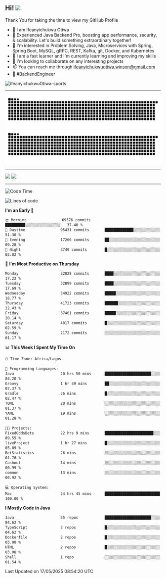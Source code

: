 <!-- BLOG-POST-LIST:START --><!-- BLOG-POST-LIST:END -->

## Hi! <img src="https://media.giphy.com/media/hvRJCLFzcasrR4ia7z/giphy.gif" width="4%"> 

Thank You for taking the time to view my GitHub Profile

- 👋 I am Ifeanyichukwu Otiwa
- 🚀 Experienced Java Backend Pro, boosting app performance, security, & scalability. Let's build something extraordinary together!
- 👀 I'm interested in Problem Solving, Java, Microservices with Spring, Spring Boot, MySQL, gRPC, REST, Kafka, git, Docker, and Kubernetes
- 🌱 I am a fast learner and I'm currently learning and improving my skills
- 💞️ I'm looking to collaborate on any interesting projects
- 📫 You can reach me through ifeanyichukwuotiwa.winson@gmail.com
- 🚀 #BackendEngineer

<p align="left" marginTop="10px"> <img src="https://komarev.com/ghpvc/?username=ifeanyichukwuOtiwa-sports&label=Profile%20views&color=0e75b6&style=for-the-badge" alt="ifeanyichukwuOtiwa-sports" /> </p>

***

<!--🐍📈SNAKEGRAPH / 🌐WEBSITE: https://github.com/Platane/snk -->
![github contribution grid snake animation](https://raw.githubusercontent.com/ifeanyichukwuOtiwa-sports/ifeanyichukwuOtiwa-sports/output/github-contribution-grid-snake-dark.svg#gh-dark-mode-only)![github contribution grid snake animation](https://raw.githubusercontent.com/ifeanyichukwuOtiwa-sports/ifeanyichukwuOtiwa-sports/output/github-contribution-grid-snake.svg#gh-light-mode-only)

***

<p float="left">
  <img float="left" src="https://github-readme-stats.vercel.app/api?username=ifeanyichukwuOtiwa-sports&count_private=true&include_all_commits=true&theme=react&show_icons=true" />
  <img float="right" src="https://github-readme-stats.vercel.app/api/top-langs/?username=ifeanyichukwuOtiwa-sports&layout=compact&show_icons=true&theme=react" /> 
</p>

***



<!--START_SECTION:waka-->
![Code Time](http://img.shields.io/badge/Code%20Time-3%2C698%20hrs%206%20mins-blue)

![Lines of code](https://img.shields.io/badge/From%20Hello%20World%20I%27ve%20Written-50.8%20million%20lines%20of%20code-blue)

**I'm an Early 🐤** 

```text
🌞 Morning                69576 commits       █████████░░░░░░░░░░░░░░░░   37.40 % 
🌆 Daytime                95431 commits       █████████████░░░░░░░░░░░░   51.30 % 
🌃 Evening                17266 commits       ██░░░░░░░░░░░░░░░░░░░░░░░   09.28 % 
🌙 Night                  3749 commits        █░░░░░░░░░░░░░░░░░░░░░░░░   02.02 % 
```
📅 **I'm Most Productive on Thursday** 

```text
Monday                   32028 commits       ████░░░░░░░░░░░░░░░░░░░░░   17.22 % 
Tuesday                  32899 commits       ████░░░░░░░░░░░░░░░░░░░░░   17.69 % 
Wednesday                34922 commits       █████░░░░░░░░░░░░░░░░░░░░   18.77 % 
Thursday                 41723 commits       ██████░░░░░░░░░░░░░░░░░░░   22.43 % 
Friday                   37461 commits       █████░░░░░░░░░░░░░░░░░░░░   20.14 % 
Saturday                 4817 commits        █░░░░░░░░░░░░░░░░░░░░░░░░   02.59 % 
Sunday                   2172 commits        ░░░░░░░░░░░░░░░░░░░░░░░░░   01.17 % 
```


📊 **This Week I Spent My Time On** 

```text
🕑︎ Time Zone: Africa/Lagos

💬 Programming Languages: 
Java                     20 hrs 50 mins      █████████████████████░░░░   84.20 % 
Groovy                   1 hr 49 mins        ██░░░░░░░░░░░░░░░░░░░░░░░   07.37 % 
Gradle                   36 mins             █░░░░░░░░░░░░░░░░░░░░░░░░   02.47 % 
TOML                     20 mins             ░░░░░░░░░░░░░░░░░░░░░░░░░   01.37 % 
YAML                     19 mins             ░░░░░░░░░░░░░░░░░░░░░░░░░   01.28 % 

🐱‍💻 Projects: 
FixedOddsBets            22 hrs 9 mins       ██████████████████████░░░   89.55 % 
liveProject              1 hr 27 mins        █░░░░░░░░░░░░░░░░░░░░░░░░   05.89 % 
BetStatistics            26 mins             ░░░░░░░░░░░░░░░░░░░░░░░░░   01.76 % 
Cashout                  14 mins             ░░░░░░░░░░░░░░░░░░░░░░░░░   00.99 % 
common                   13 mins             ░░░░░░░░░░░░░░░░░░░░░░░░░   00.92 % 

💻 Operating System: 
Mac                      24 hrs 45 mins      █████████████████████████   100.00 % 
```

**I Mostly Code in Java** 

```text
Java                     55 repos            █████████████████████░░░░   84.62 % 
TypeScript               3 repos             █░░░░░░░░░░░░░░░░░░░░░░░░   04.62 % 
Dockerfile               2 repos             █░░░░░░░░░░░░░░░░░░░░░░░░   03.08 % 
HTML                     2 repos             █░░░░░░░░░░░░░░░░░░░░░░░░   03.08 % 
Shell                    1 repo              ░░░░░░░░░░░░░░░░░░░░░░░░░   01.54 % 
```




 Last Updated on 17/05/2025 08:54:20 UTC
<!--END_SECTION:waka-->

<!--
<p align="center">
![trophy](https://github-profile-trophy.vercel.app/?username=ifeanyichukwuOtiwa-sports&theme=onedark) (https://github.com/ryo-ma/github-profile-trophy)
</p>
-->

<!---
ifeanyi-otiwa/ifeanyi-otiwa is a ✨ special ✨ repository because its `README.md` (this file) appears on your GitHub profile.
You can click the Preview link to take a look at your changes.
--->
